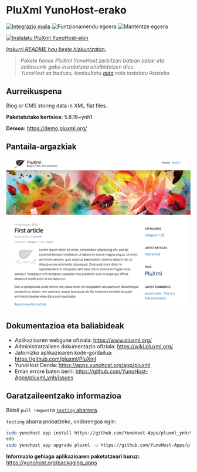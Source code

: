 <!--
Ohart ongi: README hau automatikoki sortu da <https://github.com/YunoHost/apps/tree/master/tools/readme_generator>ri esker
EZ editatu eskuz.
-->

# PluXml YunoHost-erako

[![Integrazio maila](https://dash.yunohost.org/integration/pluxml.svg)](https://ci-apps.yunohost.org/ci/apps/pluxml/) ![Funtzionamendu egoera](https://ci-apps.yunohost.org/ci/badges/pluxml.status.svg) ![Mantentze egoera](https://ci-apps.yunohost.org/ci/badges/pluxml.maintain.svg)

[![Instalatu PluXml YunoHost-ekin](https://install-app.yunohost.org/install-with-yunohost.svg)](https://install-app.yunohost.org/?app=pluxml)

*[Irakurri README hau beste hizkuntzatan.](./ALL_README.md)*

> *Pakete honek PluXml YunoHost zerbitzari batean azkar eta zailtasunik gabe instalatzea ahalbidetzen dizu.*  
> *YunoHost ez baduzu, kontsultatu [gida](https://yunohost.org/install) nola instalatu ikasteko.*

## Aurreikuspena

Blog or CMS storing data in XML flat files.


**Paketatutako bertsioa:** 5.8.16~ynh1

**Demoa:** <https://demo.pluxml.org/>

## Pantaila-argazkiak

![PluXml(r)en pantaila-argazkia](./doc/screenshots/screenshot.png)

## Dokumentazioa eta baliabideak

- Aplikazioaren webgune ofiziala: <https://www.pluxml.org/>
- Administratzaileen dokumentazio ofiziala: <https://wiki.pluxml.org/>
- Jatorrizko aplikazioaren kode-gordailua: <https://github.com/pluxml/PluXml>
- YunoHost Denda: <https://apps.yunohost.org/app/pluxml>
- Eman errore baten berri: <https://github.com/YunoHost-Apps/pluxml_ynh/issues>

## Garatzaileentzako informazioa

Bidali `pull request`a [`testing` abarrera](https://github.com/YunoHost-Apps/pluxml_ynh/tree/testing).

`testing` abarra probatzeko, ondorengoa egin:

```bash
sudo yunohost app install https://github.com/YunoHost-Apps/pluxml_ynh/tree/testing --debug
edo
sudo yunohost app upgrade pluxml -u https://github.com/YunoHost-Apps/pluxml_ynh/tree/testing --debug
```

**Informazio gehiago aplikazioaren paketatzeari buruz:** <https://yunohost.org/packaging_apps>
